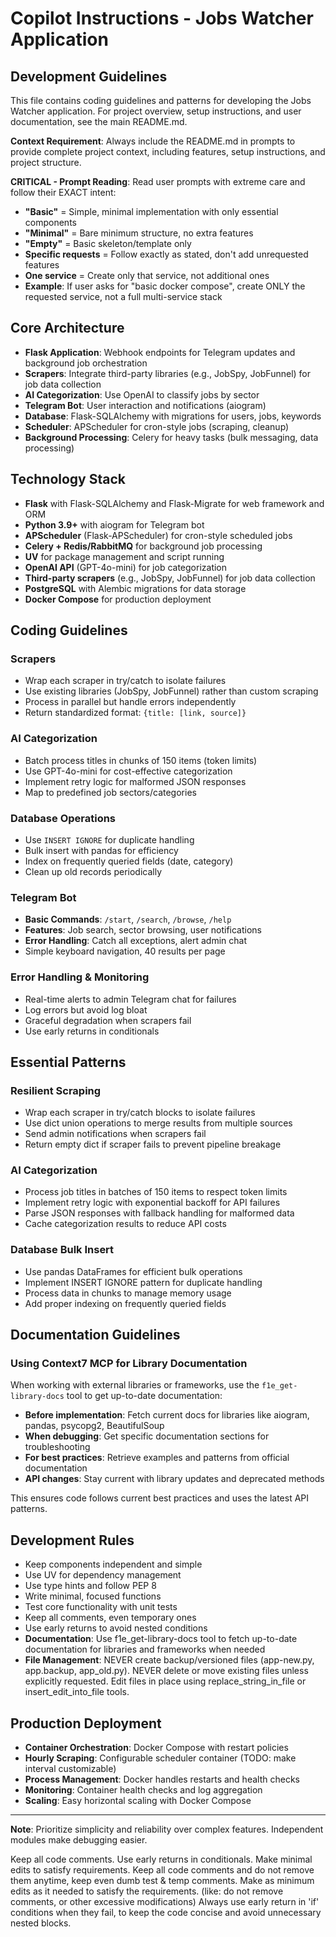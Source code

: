 # Copilot Instructions - Jobs Watcher Application

## Development Guidelines

This file contains coding guidelines and patterns for developing the Jobs Watcher application. For project overview, setup instructions, and user documentation, see the main README.md.

**Context Requirement**: Always include the README.md in prompts to provide complete project context, including features, setup instructions, and project structure.

**CRITICAL - Prompt Reading**: Read user prompts with extreme care and follow their EXACT intent:
- **"Basic"** = Simple, minimal implementation with only essential components
- **"Minimal"** = Bare minimum structure, no extra features
- **"Empty"** = Basic skeleton/template only
- **Specific requests** = Follow exactly as stated, don't add unrequested features
- **One service** = Create only that service, not additional ones
- **Example**: If user asks for "basic docker compose", create ONLY the requested service, not a full multi-service stack

## Core Architecture
- **Flask Application**: Webhook endpoints for Telegram updates and background job orchestration
- **Scrapers**: Integrate third-party libraries (e.g., JobSpy, JobFunnel) for job data collection
- **AI Categorization**: Use OpenAI to classify jobs by sector
- **Telegram Bot**: User interaction and notifications (aiogram)
- **Database**: Flask-SQLAlchemy with migrations for users, jobs, keywords
- **Scheduler**: APScheduler for cron-style jobs (scraping, cleanup)
- **Background Processing**: Celery for heavy tasks (bulk messaging, data processing)

## Technology Stack
- **Flask** with Flask-SQLAlchemy and Flask-Migrate for web framework and ORM
- **Python 3.9+** with aiogram for Telegram bot
- **APScheduler** (Flask-APScheduler) for cron-style scheduled jobs
- **Celery + Redis/RabbitMQ** for background job processing
- **UV** for package management and script running
- **OpenAI API** (GPT-4o-mini) for job categorization
- **Third-party scrapers** (e.g., JobSpy, JobFunnel) for job data collection
- **PostgreSQL** with Alembic migrations for data storage
- **Docker Compose** for production deployment

## Coding Guidelines

### Scrapers
- Wrap each scraper in try/catch to isolate failures
- Use existing libraries (JobSpy, JobFunnel) rather than custom scraping
- Process in parallel but handle errors independently
- Return standardized format: `{title: [link, source]}`

### AI Categorization
- Batch process titles in chunks of 150 items (token limits)
- Use GPT-4o-mini for cost-effective categorization
- Implement retry logic for malformed JSON responses
- Map to predefined job sectors/categories

### Database Operations
- Use `INSERT IGNORE` for duplicate handling
- Bulk insert with pandas for efficiency
- Index on frequently queried fields (date, category)
- Clean up old records periodically

### Telegram Bot
- **Basic Commands**: `/start`, `/search`, `/browse`, `/help`
- **Features**: Job search, sector browsing, user notifications
- **Error Handling**: Catch all exceptions, alert admin chat
- Simple keyboard navigation, 40 results per page

### Error Handling & Monitoring
- Real-time alerts to admin Telegram chat for failures
- Log errors but avoid log bloat
- Graceful degradation when scrapers fail
- Use early returns in conditionals

## Essential Patterns

### Resilient Scraping
- Wrap each scraper in try/catch blocks to isolate failures
- Use dict union operations to merge results from multiple sources
- Send admin notifications when scrapers fail
- Return empty dict if scraper fails to prevent pipeline breakage

### AI Categorization
- Process job titles in batches of 150 items to respect token limits
- Implement retry logic with exponential backoff for API failures
- Parse JSON responses with fallback handling for malformed data
- Cache categorization results to reduce API costs

### Database Bulk Insert
- Use pandas DataFrames for efficient bulk operations
- Implement INSERT IGNORE pattern for duplicate handling
- Process data in chunks to manage memory usage
- Add proper indexing on frequently queried fields

## Documentation Guidelines

### Using Context7 MCP for Library Documentation
When working with external libraries or frameworks, use the `f1e_get-library-docs` tool to get up-to-date documentation:

- **Before implementation**: Fetch current docs for libraries like aiogram, pandas, psycopg2, BeautifulSoup
- **When debugging**: Get specific documentation sections for troubleshooting
- **For best practices**: Retrieve examples and patterns from official documentation
- **API changes**: Stay current with library updates and deprecated methods

This ensures code follows current best practices and uses the latest API patterns.

## Development Rules
- Keep components independent and simple
- Use UV for dependency management
- Use type hints and follow PEP 8
- Write minimal, focused functions
- Test core functionality with unit tests
- Keep all comments, even temporary ones
- Use early returns to avoid nested conditions
- **Documentation**: Use f1e_get-library-docs tool to fetch up-to-date documentation for libraries and frameworks when needed
- **File Management**: NEVER create backup/versioned files (app-new.py, app.backup, app_old.py). NEVER delete or move existing files unless explicitly requested. Edit files in place using replace_string_in_file or insert_edit_into_file tools.

## Production Deployment
- **Container Orchestration**: Docker Compose with restart policies
- **Hourly Scraping**: Configurable scheduler container (TODO: make interval customizable)
- **Process Management**: Docker handles restarts and health checks
- **Monitoring**: Container health checks and log aggregation
- **Scaling**: Easy horizontal scaling with Docker Compose

---

**Note**: Prioritize simplicity and reliability over complex features. Independent modules make debugging easier.

Keep all code comments. Use early returns in conditionals. Make minimal edits to satisfy requirements.
Keep all code comments and do not remove them anytime, keep even dumb test & temp comments.
Make as minimum edits as it needed to satisfy the requirements. (like: do not remove comments, or other excessive modifications)
Always use early return in 'if' conditions when they fail, to keep the code concise and avoid unnecessary nested blocks.